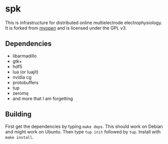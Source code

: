 # spk

This is infrastructure for distributed online multielectrode
electrophysiology. It is forked from [myopen][1] and is licensed
under the GPL v3.

## Dependencies

* libarmadillo
* gtk+
* hdf5
* lua (or luajit)
* nvidia cg
* protobuffers
* tup
* zeromq
* and more that I am forgetting
 
## Building

First get the dependencies by typing `make deps`.
This should work on Debian and might work on Ubuntu.
Then type `tup init` followed by `tup`.
Install with `make install`.

[1]: http://github.com/tlh24/myopen 
